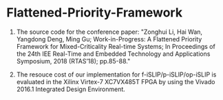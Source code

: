 # Flattened-Priority-Framework
1. The source code for the conference paper: "Zonghui Li, Hai Wan, Yangdong Deng, Ming Gu; Work-in-Progress: A Flattened Priority Framework for Mixed-Criticality Real-time Systems; In Proceedings of the 24th IEE Real-Time and Embedded Technology and Applications Symposium, 2018 (RTAS’18); pp.85-88."

2. The resouce cost of our implementation for f-iSLIP/p-iSLIP/op-iSLIP is evaluated in the Xilinx Virtex-7 XC7VX485T FPGA by using the Vivado 2016.1 Integrated Design Environment.
